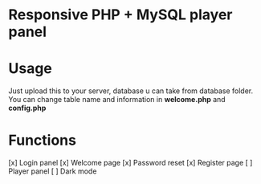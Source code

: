 # Responsive PHP + MySQL player panel

# Usage 
Just upload this to your server, database u can take from database folder.
You can change table name and information in **welcome.php** and **config.php**

# Functions
[x] Login panel
[x] Welcome page
[x] Password reset
[x] Register page
[ ] Player panel
[ ] Dark mode

